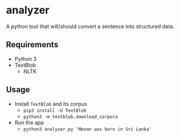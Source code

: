 # analyzer
A python tool that will/should convert a sentence into structured data.

## Requirements
- Python 3
- TextBlob
  - NLTK

## Usage

- Install `TextBlob` and its corpus
  - `pip3 install -U TextBlob`
  - `python3 -m textblob.download_corpora`
- Run the app
  - `python3 analyzer.py 'Menan was born in Sri Lanka'`
